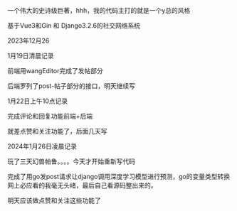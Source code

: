 一个伟大的史诗级巨著，hhh，我的代码主打的就是一个y总的风格

基于Vue3和Gin 和 Django3.2.6的社交网络系统

2023年12月26



1月19日清晨记录

前端用wangEditor完成了发帖部分

后端罗列了post-帖子部分的接口，明天继续写



1月22日上午10点记录

完成评论和回复功能前端+后端

就差点赞和关注功能了，后面几天写



2024年1月26日凌晨记录

玩了三天幻兽帕鲁。。。。今天才开始重新写代码

完成了用go发post请求让django调用深度学习模型进行预测，go的变量类型转换网上必应看的我毫无头绪，最后自己看源码整出来的。

明天应该做点赞和关注这些功能了